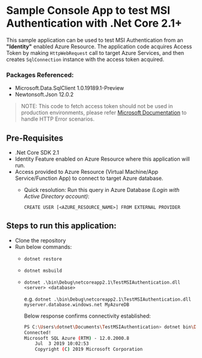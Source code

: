 # Sample Console App to test MSI Authentication with .Net Core 2.1+

This sample application can be used to test MSI Authentication from an **"Identity"** enabled Azure Resource. The application code acquires Access Token by making `HttpWebRequest` call to target Azure Services, and then creates `SqlConnection` instance with the access token acquired.

### Packages Referenced:
- Microsoft.Data.SqlClient 1.0.19189.1-Preview
- Newtonsoft.Json 12.0.2


> NOTE: This code to fetch access token should not be used in production environments, please refer [Microsoft Documentation](https://docs.microsoft.com/en-us/azure/active-directory/managed-identities-azure-resources/how-to-use-vm-token) to handle HTTP Error scenarios.

## Pre-Requisites
- .Net Core SDK 2.1
- Identity Feature enabled on Azure Resource where this application will run.
- Access provided to Azure Resource (Virtual Machine/App Service/Function App) to connect to target Azure database. 
    - Quick resolution: Run this query in Azure Database _(Login with Active Directory account)_:
    
        `CREATE USER [<AZURE_RESOURCE_NAME>] FROM EXTERNAL PROVIDER`

## Steps to run this application:
- Clone the repository
- Run below commands:
    - `dotnet restore`
    - `dotnet msbuild`
    - `dotnet .\bin\Debug\netcoreapp2.1\TestMSIAuthentication.dll <server> <database>`

        e.g. `dotnet .\bin\Debug\netcoreapp2.1\TestMSIAuthentication.dll myserver.database.windows.net MyAzureDB`

        Below response confirms connectivity established:

        ```bash
        PS C:\Users\dotnet\Documents\TestMSIAuthentication> dotnet bin\Debug\netcoreapp2.1\TestMSIAuthentication.dll <server> <database>
        Connected!
        Microsoft SQL Azure (RTM) - 12.0.2000.8
            Jul  3 2019 10:02:53
            Copyright (C) 2019 Microsoft Corporation
        ```
